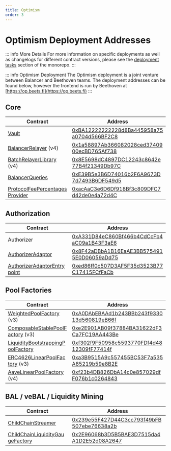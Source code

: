 ```yaml
---
title: Optimism
order: 3
---
```


# Optimism Deployment Addresses

::: info More Details
For more information on specific deployments as well as changelogs for different contract versions, please see the [deployment tasks](https://github.com/balancer-labs/balancer-v2-monorepo/tree/master/pkg/deployments/tasks) section of the monorepo.
:::

::: info Optimism Deployment
The Optimism deployment is a joint venture between Balancer and Beethoven teams. The deployment addresses can be found below, however the frontend is run by Beethoven at [https://op.beets.fi](https://op.beets.fi)
:::

## Core

| Contract                                                                                                                                                              | Address                                                                                                                                                            |
| --------------------------------------------------------------------------------------------------------------------------------------------------------------------- | ------------------------------------------------------------------------------------------------------------------------------------------------------------------ |
| [Vault](https://github.com/balancer-labs/balancer-v2-monorepo/blob/master/pkg/vault/contracts/Vault.sol)                                                              | <span class="address-link">[0xBA12222222228d8Ba445958a75a0704d566BF2C8](https://optimistic.etherscan.io/address/0xBA12222222228d8Ba445958a75a0704d566BF2C8)</span> |
| [BalancerRelayer](https://github.com/balancer-labs/balancer-v2-monorepo/blob/master/pkg/standalone-utils/contracts/relayer/BalancerRelayer.sol) (v4)                  | <span class="address-link">[0x1a58897Ab366082028ced3740900ecBD765Af738](https://optimistic.etherscan.io/address/0x1a58897Ab366082028ced3740900ecBD765Af738)</span> |
| [BatchRelayerLibrary](https://github.com/balancer-labs/balancer-v2-monorepo/blob/master/pkg/standalone-utils/contracts/BatchRelayerLibrary.sol) (v4)                  | <span class="address-link">[0x8E5698dC4897DC12243c8642e77B4f21349Db97C](https://optimistic.etherscan.io/address/0x8E5698dC4897DC12243c8642e77B4f21349Db97C)</span> |
| [BalancerQueries](https://github.com/balancer-labs/balancer-v2-monorepo/blob/master/pkg/standalone-utils/contracts/BalancerQueries.sol)                               | <span class="address-link">[0xE39B5e3B6D74016b2F6A9673D7d7493B6DF549d5](https://optimistic.etherscan.io/address/0xE39B5e3B6D74016b2F6A9673D7d7493B6DF549d5)</span> |
| [ProtocolFeePercentagesProvider](https://github.com/balancer-labs/balancer-v2-monorepo/blob/master/pkg/standalone-utils/contracts/ProtocolFeePercentagesProvider.sol) | <span class="address-link">[0xacAaC3e6D6Df918Bf3c809DFC7d42de0e4a72d4C](https://optimistic.etherscan.io/address/0xacAaC3e6D6Df918Bf3c809DFC7d42de0e4a72d4C)</span> |

## Authorization

| Contract                                                                                                                                                              | Address                                                                                                                                                            |
| --------------------------------------------------------------------------------------------------------------------------------------------------------------------- | ------------------------------------------------------------------------------------------------------------------------------------------------------------------ |
| Authorizer                                                                                                                                                            | <span class="address-link">[0xA331D84eC860Bf466b4CdCcFb4aC09a1B43F3aE6](https://optimistic.etherscan.io/address/0xA331D84eC860Bf466b4CdCcFb4aC09a1B43F3aE6)</span> |
| [AuthorizerAdaptor](https://github.com/balancer-labs/balancer-v2-monorepo/blob/master/pkg/liquidity-mining/contracts/admin/AuthorizerAdaptor.sol)                     | <span class="address-link">[0x8F42aDBbA1B16EaAE3BB5754915E0D06059aDd75](https://optimistic.etherscan.io/address/0x8F42aDBbA1B16EaAE3BB5754915E0D06059aDd75)</span> |
| [AuthorizerAdaptorEntrypoint](https://github.com/balancer-labs/balancer-v2-monorepo/blob/master/pkg/liquidity-mining/contracts/admin/AuthorizerAdaptorEntrypoint.sol) | <span class="address-link">[0xed86ff0c507D3AF5F35d3523B77C17415FCfFaCb](https://optimistic.etherscan.io/address/0xed86ff0c507D3AF5F35d3523B77C17415FCfFaCb)</span> |

## Pool Factories

| Contract                                                                                                                                                                     | Address                                                                                                                                                            |
| ---------------------------------------------------------------------------------------------------------------------------------------------------------------------------- | ------------------------------------------------------------------------------------------------------------------------------------------------------------------ |
| [WeightedPoolFactory](https://github.com/balancer-labs/balancer-v2-monorepo/blob/master/pkg/pool-weighted/contracts/WeightedPoolFactory.sol) (v3)                            | <span class="address-link">[0xA0DAbEBAAd1b243BBb243f933013d560819eB66f](https://optimistic.etherscan.io/address/0xA0DAbEBAAd1b243BBb243f933013d560819eB66f)</span> |
| [ComposableStablePoolFactory](https://github.com/balancer-labs/balancer-v2-monorepo/blob/master/pkg/pool-stable/contracts/ComposableStablePoolFactory.sol) (v3)              | <span class="address-link">[0xe2E901AB09f37884BA31622dF3Ca7FC19AA443Be](https://optimistic.etherscan.io/address/0xe2E901AB09f37884BA31622dF3Ca7FC19AA443Be)</span> |
| [LiquidityBootstrappingPoolFactory](https://github.com/balancer-labs/balancer-v2-monorepo/blob/master/pkg/pool-weighted/contracts/lbp/LiquidityBootstrappingPoolFactory.sol) | <span class="address-link">[0xf302f9F50958c5593770FDf4d4812309fF77414f](https://optimistic.etherscan.io/address/0xf302f9F50958c5593770FDf4d4812309fF77414f)</span> |
| [ERC4626LinearPoolFactory](https://github.com/orbcollective/linear-pools/blob/master/pkg/linear-pools/contracts/erc4626-linear-pool/ERC4626LinearPoolFactory.sol) (v3)       | <span class="address-link">[0xa3B9515A9c557455BC53F7a535A85219b59e8B2E](https://optimistic.etherscan.io/address/0xa3B9515A9c557455BC53F7a535A85219b59e8B2E)</span> |
| [AaveLinearPoolFactory](https://github.com/orbcollective/linear-pools/blob/master/pkg/linear-pools/contracts/aave-v2-linear-pool/AaveLinearPoolFactory.sol) (v4)             | <span class="address-link">[0xf23b4DB826DbA14c0e857029dfF076b1c0264843](https://optimistic.etherscan.io/address/0xf23b4DB826DbA14c0e857029dfF076b1c0264843)</span> |

## BAL / veBAL / Liquidity Mining

| Contract                                                                                                                                                                       | Address                                                                                                                                                            |
| ------------------------------------------------------------------------------------------------------------------------------------------------------------------------------ | ------------------------------------------------------------------------------------------------------------------------------------------------------------------ |
| [ChildChainStreamer](https://github.com/balancer-labs/balancer-v2-monorepo/blob/master/pkg/liquidity-mining/contracts/gauges/ChildChainStreamer.vy)                            | <span class="address-link">[0x239e55F427D44C3cc793f49bFB507ebe76638a2b](https://optimistic.etherscan.io/address/0x239e55F427D44C3cc793f49bFB507ebe76638a2b)</span> |
| [ChildChainLiquidityGaugeFactory](https://github.com/balancer-labs/balancer-v2-monorepo/blob/master/pkg/liquidity-mining/contracts/gauges/ChildChainLiquidityGaugeFactory.sol) | <span class="address-link">[0x2E96068b3D5B5BAE3D7515da4A1D2E52d08A2647](https://optimistic.etherscan.io/address/0x2E96068b3D5B5BAE3D7515da4A1D2E52d08A2647)</span> |

<style scoped>
table {
    display: table;
    width: 100%;
}
table th:first-of-type, td:first-of-type {
    width: 40%;
}
table th:nth-of-type(2) {
    width: 60%;
}
td {
    max-width: 0;
    overflow: hidden;
}
</style>

